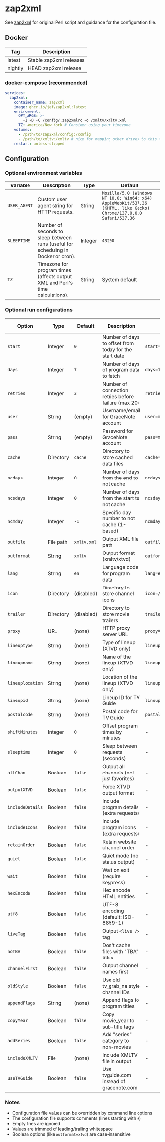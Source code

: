 # zap2xml

See [zap2xml](https://web.archive.org/web/20200426004001/zap2xml.awardspace.info/) for original Perl script and guidance
for the configuration file.

## Docker

| Tag     | Description             |
|---------|-------------------------|
| latest  | Stable zap2xml releases |
| nightly | HEAD zap2xml release    |

### docker-compose (recommended)

```yaml
services:
  zap2xml:
    container_name: zap2xml
    image: ghcr.io/jef/zap2xml:latest
    environment:
      OPT_ARGS: >-
        -I -D -C /config/.zap2xmlrc -o /xmltv/xmltv.xml
      TZ: America/New_York # Consider using your timezone
    volumes:
      - /path/to/zap2xml/config:/config
      - /path/to/xmltv:/xmltv # nice for mapping other drives to this that may use xmltv.xml
    restart: unless-stopped
```

## Configuration

### Optional environment variables

| Variable     | Description                                                                        | Type    | Default                                                                                                           |
|--------------|------------------------------------------------------------------------------------|---------|-------------------------------------------------------------------------------------------------------------------|
| `USER_AGENT` | Custom user agent string for HTTP requests.                                        | String  | `Mozilla/5.0 (Windows NT 10.0; Win64; x64) AppleWebKit/537.36 (KHTML, like Gecko) Chrome/137.0.0.0 Safari/537.36` |
| `SLEEPTIME`  | Number of seconds to sleep between runs (useful for scheduling in Docker or cron). | Integer | `43200`                                                                                                           |
| `TZ`         | Timezone for program times (affects output XML and Perl's time calculations).      | String  | System default                                                                                                    |

### Optional run configurations

| Option           | Type      | Default     | Description                                            | Config File                   | Command Line |
|------------------|-----------|-------------|--------------------------------------------------------|-------------------------------|--------------|
| `start`          | Integer   | `0`         | Number of days to offset from today for the start date | `start=1`                     | `-s`         |
| `days`           | Integer   | `7`         | Number of days of program data to fetch                | `days=14`                     | `-d`         |
| `retries`        | Integer   | `3`         | Number of connection retries before failure (max 20)   | `retries=5`                   | `-r`         |
| `user`           | String    | (empty)     | Username/email for GraceNote account                   | `user=myemail@example.com`    | `-u`         |
| `pass`           | String    | (empty)     | Password for GraceNote account                         | `pass=mypassword`             | `-p`         |
| `cache`          | Directory | `cache`     | Directory to store cached data files                   | `cache=/config/cache`         | `-c`         |
| `ncdays`         | Integer   | `0`         | Number of days from the end to not cache               | `ncdays=2`                    | `-n`         |
| `ncsdays`        | Integer   | `0`         | Number of days from the start to not cache             | `ncsdays=1`                   | `-N`         |
| `ncmday`         | Integer   | `-1`        | Specific day number to not cache (1-based)             | `ncmday=3`                    | `-B`         |
| `outfile`        | File path | `xmltv.xml` | Output XML file path                                   | `outfile=/xmltv/xmltv.xml`    | `-o`         |
| `outformat`      | String    | `xmltv`     | Output format (xmltv/xtvd)                             | `outformat=xtvd`              | `-x`         |
| `lang`           | String    | `en`        | Language code for program data                         | `lang=es`                     | `-l`         |
| `icon`           | Directory | (disabled)  | Directory to store channel icons                       | `icon=/config/icons`          | `-i`         |
| `trailer`        | Directory | (disabled)  | Directory to store movie trailers                      | `trailer=/config/trailers`    | `-t`         |
| `proxy`          | URL       | (none)      | HTTP proxy server URL                                  | `proxy=http://localhost:8080` | `-P`         |
| `lineuptype`     | String    | (none)      | Type of lineup (XTVD only)                             | `lineuptype=Cable`            | -            |
| `lineupname`     | String    | (none)      | Name of the lineup (XTVD only)                         | `lineupname=My Provider`      | -            |
| `lineuplocation` | String    | (none)      | Location of the lineup (XTVD only)                     | `lineuplocation=New York, NY` | -            |
| `lineupid`       | String    | (none)      | Lineup ID for TV Guide                                 | `lineupid=X:80000`            | `-Y`         |
| `postalcode`     | String    | (none)      | Postal code for TV Guide                               | `postalcode=01010`            | `-Z`         |
| `shiftMinutes`   | Integer   | `0`         | Offset program times by minutes                        | -                             | `-m`         |
| `sleeptime`      | Integer   | `0`         | Sleep between requests (seconds)                       | -                             | `-S`         |
| `allChan`        | Boolean   | `false`     | Output all channels (not just favorites)               | -                             | `-a`         |
| `outputXTVD`     | Boolean   | `false`     | Force XTVD output format                               | -                             | `-x`         |
| `includeDetails` | Boolean   | `false`     | Include program details (extra requests)               | -                             | `-D`         |
| `includeIcons`   | Boolean   | `false`     | Include program icons (extra requests)                 | -                             | `-I`         |
| `retainOrder`    | Boolean   | `false`     | Retain website channel order                           | -                             | `-b`         |
| `quiet`          | Boolean   | `false`     | Quiet mode (no status output)                          | -                             | `-q`         |
| `wait`           | Boolean   | `false`     | Wait on exit (require keypress)                        | -                             | `-w`         |
| `hexEncode`      | Boolean   | `false`     | Hex encode HTML entities                               | -                             | `-e`         |
| `utf8`           | Boolean   | `false`     | UTF-8 encoding (default: ISO-8859-1)                   | -                             | `-U`         |
| `liveTag`        | Boolean   | `false`     | Output `<live />` tag                                  | -                             | `-L`         |
| `noTBA`          | Boolean   | `false`     | Don't cache files with "TBA" titles                    | -                             | `-T`         |
| `channelFirst`   | Boolean   | `false`     | Output channel names first                             | -                             | `-F`         |
| `oldStyle`       | Boolean   | `false`     | Use old tv_grab_na style channel IDs                   | -                             | `-O`         |
| `appendFlags`    | String    | (none)      | Append flags to program titles                         | -                             | `-A`         |
| `copyYear`       | Boolean   | `false`     | Copy movie_year to sub-title tags                      | -                             | `-M`         |
| `addSeries`      | Boolean   | `false`     | Add "series" category to non-movies                    | -                             | `-j`         |
| `includeXMLTV`   | File      | (none)      | Include XMLTV file in output                           | -                             | `-J`         |
| `useTVGuide`     | Boolean   | `false`     | Use tvguide.com instead of gracenote.com               | -                             | `-z`         |

### Notes

- Configuration file values can be overridden by command line options
- The configuration file supports comments (lines starting with `#`)
- Empty lines are ignored
- Values are trimmed of leading/trailing whitespace
- Boolean options (like `outformat=xtvd`) are case-insensitive
